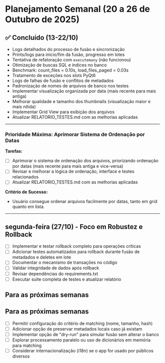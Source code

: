 # Planejamento Semanal (20 a 26 de Outubro de 2025)


## ✅ Concluído (13-22/10)
- Logs detalhados do processo de fusão e sincronização
- Prints/logs para início/fim da fusão, progresso em lotes
- Tentativa de refatoração com `executemany` (não funcionou)
- Otimização de buscas SQL e índices no banco
- Benchmark: count_files = 0.10s, load_files_paged = 0.03s
- Tratamento de exceções nos slots PyQt6
- Logs de falhas de fusão e conflitos de metadados
- Padronização de nomes de arquivos de banco nos testes
- Implementar visualização organizada por data (mais recente para mais antiga)
- Melhorar qualidade e tamanho dos thumbnails (visualização maior e mais nítida)
- Implementar Grid View para exibição dos arquivos
- Atualizar RELATORIO_TESTES.md com as melhorias aplicadas

---

### Prioridade Máxima: Aprimorar Sistema de Ordenação por Datas

**Tarefas:**
 - [ ] Aprimorar o sistema de ordenação dos arquivos, priorizando ordenação por datas (mais recente para mais antiga e vice-versa)
 - [ ] Revisar e melhorar a lógica de ordenação, interface e testes relacionados
 - [ ] Atualizar RELATORIO_TESTES.md com as melhorias aplicadas

**Critério de Sucesso:**
- Usuário consegue ordenar arquivos facilmente por datas, tanto em grid quanto em lista.

---

## segunda-feira (27/10) - Foco em Robustez e Rollback
- [ ] Implementar e testar rollback completo para operações críticas
- [ ] Adicionar testes automatizados para rollback durante fusão de metadados e deletes em lote
- [ ] Documentar o mecanismo de transações no código
- [ ] Validar integridade de dados após rollback
- [ ] Revisar dependências do requirements.txt
- [ ] Executar suite completa de testes e atualizar relatório

## Para as próximas semanas

## Para as próximas semanas
- [ ] Permitir configuração do critério de matching (nome, tamanho, hash)
- [ ] Adicionar opção de preservar metadados locais caso já existam
- [ ] Implementar opção de "dry-run" para simular fusão sem alterar o banco
- [ ] Explorar processamento paralelo ou uso de dicionários em memória para matching
- [ ] Considerar internacionalização (i18n) se o app for usado por públicos diversos
